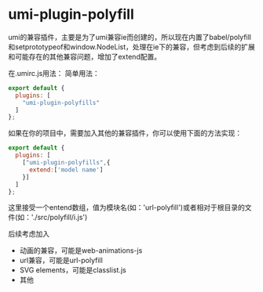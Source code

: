 # umi-plugin-polyfill

umi的兼容插件，主要是为了umi兼容ie而创建的，所以现在内置了babel/polyfill和setprototypeof和window.NodeList，处理在ie下的兼容，但考虑到后续的扩展和可能存在的其他兼容问题，增加了extend配置。


在.umirc.js用法：
简单用法：
```js
export default {
  plugins: [
    "umi-plugin-polyfills"
  ]
};
```
如果在你的项目中，需要加入其他的兼容插件，你可以使用下面的方法实现：
```js
export default {
  plugins: [
    ["umi-plugin-polyfills",{
      extend:['model name']
    }]
  ]
};
```
这里接受一个entend数组，值为模块名(如：'url-polyfill')或者相对于根目录的文件(如：'./src/polyfill/i.js')


后续考虑加入
- 动画的兼容，可能是web-animations-js
- url兼容，可能是url-polyfill
- SVG elements，可能是classlist.js
- 其他